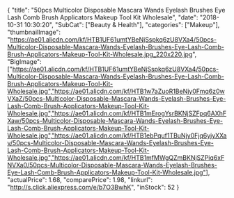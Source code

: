 {
	"title": "50pcs Multicolor Disposable Mascara Wands Eyelash Brushes Eye Lash Comb Brush Applicators Makeup Tool Kit Wholesale",
	"date": "2018-10-31 10:30:20",
	"SubCat": ["Beauty & Health"],
	"categories": ["Makeup"],
	"thumbnailImage": "https://ae01.alicdn.com/kf/HTB1UF61umtYBeNjSspkq6zU8VXa4/50pcs-Multicolor-Disposable-Mascara-Wands-Eyelash-Brushes-Eye-Lash-Comb-Brush-Applicators-Makeup-Tool-Kit-Wholesale.jpg_220x220.jpg",
	"BigImage": ["https://ae01.alicdn.com/kf/HTB1UF61umtYBeNjSspkq6zU8VXa4/50pcs-Multicolor-Disposable-Mascara-Wands-Eyelash-Brushes-Eye-Lash-Comb-Brush-Applicators-Makeup-Tool-Kit-Wholesale.jpg","https://ae01.alicdn.com/kf/HTB1w7aZuoR1BeNjy0Fmq6z0wVXaZ/50pcs-Multicolor-Disposable-Mascara-Wands-Eyelash-Brushes-Eye-Lash-Comb-Brush-Applicators-Makeup-Tool-Kit-Wholesale.jpg","https://ae01.alicdn.com/kf/HTB1mErogYsrBKNjSZFpq6AXhFXaw/50pcs-Multicolor-Disposable-Mascara-Wands-Eyelash-Brushes-Eye-Lash-Comb-Brush-Applicators-Makeup-Tool-Kit-Wholesale.jpg","https://ae01.alicdn.com/kf/HTB1ebPquf1TBuNjy0Fjq6yjyXXav/50pcs-Multicolor-Disposable-Mascara-Wands-Eyelash-Brushes-Eye-Lash-Comb-Brush-Applicators-Makeup-Tool-Kit-Wholesale.jpg","https://ae01.alicdn.com/kf/HTB1mfMWgQZmBKNjSZPiq6xFNVXa0/50pcs-Multicolor-Disposable-Mascara-Wands-Eyelash-Brushes-Eye-Lash-Comb-Brush-Applicators-Makeup-Tool-Kit-Wholesale.jpg"],
	"actualPrice": 1.68,
	"comparePrice": 1.98,
	"linkurl": "http://s.click.aliexpress.com/e/b7O3BwhK",
	"inStock": 52
}
